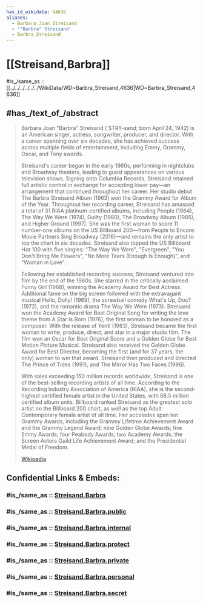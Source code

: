 ```yaml
---
has_id_wikidata: Q4636
aliases:
  - Barbara Joan Streisand
  - '"Barbra" Streisand' 
  - Barbra_Streisand
---
```


# [[Streisand,Barbra]] 

#is_/same_as :: [[../../../../../../WikiData/WD~Barbra_Streisand,4636|WD~Barbra_Streisand,4636]] 

## #has_/text_of_/abstract 

> Barbara Joan "Barbra" Streisand ( STRY-sand; born April 24, 1942) 
> is an American singer, actress, songwriter, producer, and director. 
> With a career spanning over six decades, 
> she has achieved success across multiple fields of entertainment, 
> including Emmy, Grammy, Oscar, and Tony awards.
>
> Streisand's career began in the early 1960s, performing in nightclubs and Broadway theaters, leading to guest appearances on various television shows. Signing onto Columbia Records, Streisand retained full artistic control in exchange for accepting lower pay—an arrangement that continued throughout her career. Her studio debut The Barbra Streisand Album (1963) won the Grammy Award for Album of the Year. Throughout her recording career, Streisand has amassed a total of 31 RIAA platinum-certified albums, including People (1964), The Way We Were (1974), Guilty (1980), The Broadway Album (1985), and Higher Ground (1997). She was the first woman to score 11 number-one albums on the US Billboard 200—from People to Encore: Movie Partners Sing Broadway (2016)—and remains the only artist to top the chart in six decades. Streisand also topped the US Billboard Hot 100 with five singles: "The Way We Were", "Evergreen", "You Don't Bring Me Flowers", "No More Tears (Enough Is Enough)", and "Woman in Love".
>
> Following her established recording success, Streisand ventured into film by the end of the 1960s. She starred in the critically acclaimed Funny Girl (1968), winning the Academy Award for Best Actress. Additional fame on the big screen followed with the extravagant musical Hello, Dolly! (1969), the screwball comedy What's Up, Doc? (1972), and the romantic drama The Way We Were (1973). Streisand won the Academy Award for Best Original Song for writing the love theme from A Star Is Born (1976), the first woman to be honored as a composer. With the release of Yentl (1983), Streisand became the first woman to write, produce, direct, and star in a major studio film. The film won an Oscar for Best Original Score and a Golden Globe for Best Motion Picture Musical. Streisand also received the Golden Globe Award for Best Director, becoming the first (and for 37 years, the only) woman to win that award. Streisand then produced and directed The Prince of Tides (1991), and The Mirror Has Two Faces (1996).
>
> With sales exceeding 150 million records worldwide, Streisand is one of the best-selling recording artists of all time. According to the Recording Industry Association of America (RIAA), she is the second-highest certified female artist in the United States, with 68.5 million certified album units. Billboard ranked Streisand as the greatest solo artist on the Billboard 200 chart, as well as the top Adult Contemporary female artist of all time. Her accolades span ten Grammy Awards, including the Grammy Lifetime Achievement Award and the Grammy Legend Award; nine Golden Globe Awards; five Emmy Awards; four Peabody Awards; two Academy Awards; the Screen Actors Guild Life Achievement Award; and the Presidential Medal of Freedom.
>
> [Wikipedia](https://en.wikipedia.org/wiki/Barbra%20Streisand) 


## Confidential Links & Embeds: 

### #is_/same_as :: [Streisand,Barbra](/_Standards/Society/Communication/Media/Movie/Actor/US_Actor/Streisand,Barbra.md) 

### #is_/same_as :: [Streisand,Barbra.public](/_public/Society/Communication/Media/Movie/Actor/US_Actor/Streisand,Barbra.public.md) 

### #is_/same_as :: [Streisand,Barbra.internal](/_internal/Society/Communication/Media/Movie/Actor/US_Actor/Streisand,Barbra.internal.md) 

### #is_/same_as :: [Streisand,Barbra.protect](/_protect/Society/Communication/Media/Movie/Actor/US_Actor/Streisand,Barbra.protect.md) 

### #is_/same_as :: [Streisand,Barbra.private](/_private/Society/Communication/Media/Movie/Actor/US_Actor/Streisand,Barbra.private.md) 

### #is_/same_as :: [Streisand,Barbra.personal](/_personal/Society/Communication/Media/Movie/Actor/US_Actor/Streisand,Barbra.personal.md) 

### #is_/same_as :: [Streisand,Barbra.secret](/_secret/Society/Communication/Media/Movie/Actor/US_Actor/Streisand,Barbra.secret.md)

